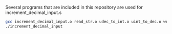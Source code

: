 Several programs that are included in this repository are used for increment\_decimal\_input.s

``` bash
gcc increment_decimal_input.o read_str.o udec_to_int.o uint_to_dec.o write_str.o -o increment_decimal_input
./increment_decimal_input
```

